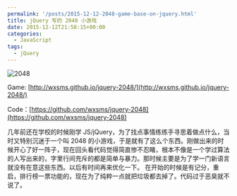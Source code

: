 ```yaml
---
permalink: '/posts/2015-12-12-2048-game-base-on-jquery.html'
title: jQuery 写的 2048 小游戏
date: 2015-12-12T21:58:15+00:00
categories:
  - JavaScript
tags:
  - jQuery
---
```


![2048](https://user-images.githubusercontent.com/5960988/48595779-3bf14f00-e991-11e8-9ec7-da797a7a4bd7.jpg)

Game: [http://wxsms.github.io/jquery-2048/](http://wxsms.github.io/jquery-2048/)

Code：[https://github.com/wxsms/jquery-2048](https://github.com/wxsms/jquery-2048)

<!-- more -->

几年前还在学校的时候刚学 JS/jQuery，为了找点事情练练手寻思着做点什么，当时又特别沉迷于一个叫 2048 的小游戏，于是就有了这么个东西。刚做出来的时候开心了好一阵子，现在回头看代码觉得简直惨不忍睹，根本不像是一个学过算法的人写出来的，字里行间充斥的都是简单与暴力。那时候主要是为了学一门新语言就没有在意这些东西。以后有时间再来优化一下。 在开始的时候是有记分，重启，排行榜一票功能的，现在为了纯粹一点就把垃圾都去掉了。代码过于恶臭就不说了。



